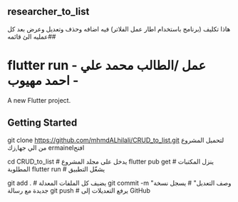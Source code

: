 ## researcher_to_list #

هاذا تكليف (برنامج باستخدام اطار عمل الفلاتر) فيه اضافه وحذف وتعديل وعرض بعد كل عمليه الئ قائمه## 


# flutter run           -  عمل /الطالب محمد علي احمد مهيوب -

A new Flutter project.

## Getting Started
git clone https://github.com/mhmdALhilali/CRUD_to_list.git      لتحميل المشروع من الي جها,زك ermainelافتح  

cd CRUD_to_list                                              # يدخل على مجلد المشروع
flutter pub get                                              # ينزل المكتبات المطلوبة
flutter run                                                  # يشغّل التطبيق

git add .                                                    # يضيف كل الملفات المعدلة
git commit -m "وصف التعديل"                                  # يسجل نسخة جديدة مع رسالة
git push                                                     # يرفع التعديلات إلى GitHub
